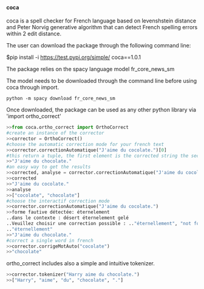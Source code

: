 #### coca

coca is a spell checker for French language based on levenshstein distance and Peter Norvig generative algorithm that can detect French spelling errors within 2 edit distance.

The user can download the package through the following command line:

$pip install -i https://test.pypi.org/simple/ coca==1.0.1

The package relies on the spacy language model fr_core_news_sm

The model needs to be downloaded through the command line before using coca through import.

```cli
python -m spacy download fr_core_news_sm
```

Once downloaded, the package can be used as any other python library via 'import ortho_correct'

```python
>>from coca.ortho_correct import OrthoCorrect
#create an instance of the corrector 
>>corrector = OrthoCorrect() 
#choose the automatic correction mode for your french text
>>corrector.correctionAutomatique("J'aime du cocolate.")[0]
#this return a tuple, the first element is the corrected string the second element is a list of all the detected errors [(error1, corrected forme1), (error2, corrected forme2)...]
>>"J'aime du chocolate."
#an easy way to get the results
>>corrected, analyse = corrector.correctionAutomatique("J'aime du cocolate.")
>>corrected
>>"J'aime du cocolate."
>>analyse
>>["cocolate", "chocolate"]
#choose the interactif correction mode
>>corrector.correctionAutomatique("J'aime du cocolate.")
>>forme fautive détectée: éternelement
..dans le contexte : désert éternelement gelé
..Veuillez choisir une correction possible : .."éternellement", "not found"
.."éternellement" 
>>"J'aime du chocolate."
#correct a single word in french
>>corrector.corrigeMotAuto("cocolate")
>>"chocolate"
```

ortho_correct includes also a simple and intuitive tokenizer.

```python
>>corrector.tokenizer("Harry aime du chocolate.")
>>["Harry", "aime", "du", "chocolate", "."]
```

